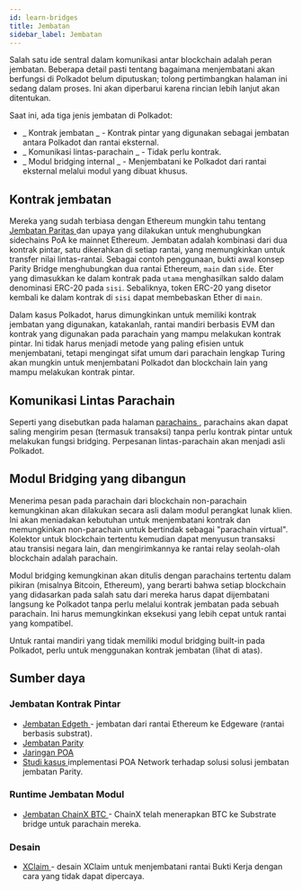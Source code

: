 ```yaml
---
id: learn-bridges
title: Jembatan
sidebar_label: Jembatan
---
```


Salah satu ide sentral dalam komunikasi antar blockchain adalah peran jembatan. Beberapa detail pasti tentang bagaimana menjembatani akan berfungsi di Polkadot belum diputuskan; tolong pertimbangkan halaman ini sedang dalam proses. Ini akan diperbarui karena rincian lebih lanjut akan ditentukan.

Saat ini, ada tiga jenis jembatan di Polkadot:

* _ Kontrak jembatan _ - Kontrak pintar yang digunakan sebagai jembatan antara Polkadot dan rantai eksternal.
* _ Komunikasi lintas-parachain _ - Tidak perlu kontrak.
* _ Modul bridging internal _ - Menjembatani ke Polkadot dari rantai eksternal melalui modul yang dibuat khusus.

## Kontrak jembatan

Mereka yang sudah terbiasa dengan Ethereum mungkin tahu tentang [ Jembatan Paritas ](https://github.com/paritytech/parity-bridge) dan upaya yang dilakukan untuk menghubungkan sidechains PoA ke mainnet Ethereum. Jembatan adalah kombinasi dari dua kontrak pintar, satu dikerahkan di setiap rantai, yang memungkinkan untuk transfer nilai lintas-rantai. Sebagai contoh penggunaan, bukti awal konsep Parity Bridge menghubungkan dua rantai Ethereum, ` main ` dan ` side `. Eter yang dimasukkan ke dalam kontrak pada ` utama ` menghasilkan saldo dalam denominasi ERC-20 pada ` sisi `. Sebaliknya, token ERC-20 yang disetor kembali ke dalam kontrak di ` sisi ` dapat membebaskan Ether di ` main `.

Dalam kasus Polkadot, harus dimungkinkan untuk memiliki kontrak jembatan yang digunakan, katakanlah, rantai mandiri berbasis EVM dan kontrak yang digunakan pada parachain yang mampu melakukan kontrak pintar. Ini tidak harus menjadi metode yang paling efisien untuk menjembatani, tetapi mengingat sifat umum dari parachain lengkap Turing akan mungkin untuk menjembatani Polkadot dan blockchain lain yang mampu melakukan kontrak pintar.

## Komunikasi Lintas Parachain
Seperti yang disebutkan pada halaman [ parachains ](learn-parachains), parachains akan dapat saling mengirim pesan (termasuk transaksi) tanpa perlu kontrak pintar untuk melakukan fungsi bridging. Perpesanan lintas-parachain akan menjadi asli Polkadot.

## Modul Bridging yang dibangun

Menerima pesan pada parachain dari blockchain non-parachain kemungkinan akan dilakukan secara asli dalam modul perangkat lunak klien. Ini akan meniadakan kebutuhan untuk menjembatani kontrak dan memungkinkan non-parachain untuk bertindak sebagai "parachain virtual". Kolektor untuk blockchain tertentu kemudian dapat menyusun transaksi atau transisi negara lain, dan mengirimkannya ke rantai relay seolah-olah blockchain adalah parachain.

Modul bridging kemungkinan akan ditulis dengan parachains tertentu dalam pikiran (misalnya Bitcoin, Ethereum), yang berarti bahwa setiap blockchain yang didasarkan pada salah satu dari mereka harus dapat dijembatani langsung ke Polkadot tanpa perlu melalui kontrak jembatan pada sebuah parachain. Ini harus memungkinkan eksekusi yang lebih cepat untuk rantai yang kompatibel.

Untuk rantai mandiri yang tidak memiliki modul bridging built-in pada Polkadot, perlu untuk menggunakan kontrak jembatan (lihat di atas).

## Sumber daya

### Jembatan Kontrak Pintar

- [ Jembatan Edgeth ](https://github.com/hicommonwealth/edgeth_bridge/) - jembatan dari rantai Ethereum ke Edgeware (rantai berbasis substrat).
- [Jembatan Parity](https://github.com/paritytech/parity-bridge)
- [Jaringan POA](https://poa.network/)
- [ Studi kasus ](https://medium.com/giveth/ethereum-dapp-scaling-poa-network-acee8a51e772) implementasi POA Network terhadap solusi solusi jembatan jembatan Parity.

### Runtime Jembatan Modul

- [ Jembatan ChainX BTC ](https://github.com/chainx-org/ChainX/tree/develop/cxrml/bridge/btc) - ChainX telah menerapkan BTC ke Substrate bridge untuk parachain mereka.

### Desain

- [ XClaim ](https://eprint.iacr.org/2018/643.pdf) - desain XClaim untuk menjembatani rantai Bukti Kerja dengan cara yang tidak dapat dipercaya.
